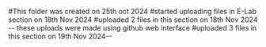 #This folder was created on 25th oct  2024
#started uploading files in E-Lab section on 18th Nov 2024
#uploaded 2 files in this section on 18th Nov 2024 -- these uploads were made using github web interface 
#uploaded 3 files in this section on 19th Nov 2024--
